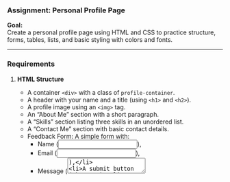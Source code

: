 ### **Assignment: Personal Profile Page**

**Goal:**  
Create a personal profile page using HTML and CSS to practice structure, forms, tables, lists, and basic styling with colors and fonts.

---

### **Requirements**

1. **HTML Structure**
   - A container `<div>` with a class of `profile-container`.
   - A header with your name and a title (using `<h1>` and `<h2>`).
   - A profile image using an `<img>` tag.
   - An “About Me” section with a short paragraph.
   - A “Skills” section listing three skills in an unordered list.
   - A “Contact Me” section with basic contact details.
   - Feedback Form: A simple form with:
      - Name (<input>),
      - Email (<input>),
      - Message (<textarea>),
      - A submit button (<button>).  

2. **CSS Styling**
   - **Background color** for the page and different sections.
   - **Font family** for the headers and body text.
   - **Font colors** for different sections (experiment with light and dark colors).
   - Use **classes** and **ids** to target specific elements and apply custom styles.
   - Basic styling for form inputs, table borders, and list items.

---

### **Example Code**

#### HTML (index.html)

```html
<!DOCTYPE html>
<html lang="en">
<head>
    <meta charset="UTF-8">
    <meta name="viewport" content="width=device-width, initial-scale=1.0">
    <title>Personal Profile Page</title>
    <link rel="stylesheet" href="styles.css">
</head>
<body>

    <div class="profile-container">
        <header>
            <h1 class="profile-name">Your Name</h1>
            <h2 class="profile-title">Web Developer</h2>
        </header>

        <img class="profile-image" src="profile.jpg" alt="Profile Picture">

        <section id="about-me">
            <h3>About Me</h3>
            <p>Hello! I’m a web developer passionate about creating engaging and accessible websites.</p>
        </section>

        <section id="skills">
            <h3>Skills</h3>
            <ul>
                <li>HTML</li>
                <li>CSS</li>
                <li>JavaScript</li>
            </ul>
        </section>

        <section id="contact-info">
            <h3>Contact Information</h3>
            <table>
                <tr>
                    <th>Type</th>
                    <th>Details</th>
                </tr>
                <tr>
                    <td>Phone</td>
                    <td>+1234567890</td>
                </tr>
                <tr>
                    <td>Email</td>
                    <td>yourname@example.com</td>
                </tr>
                <tr>
                    <td>Address</td>
                    <td>123 Main St, Anytown</td>
                </tr>
            </table>
        </section>

        <section id="feedback">
            <h3>Feedback</h3>
            <form action="#">
                <label for="name">Name:</label>
                <input type="text" id="name" name="name" required>

                <label for="email">Email:</label>
                <input type="email" id="email" name="email" required>

                <label for="message">Message:</label>
                <textarea id="message" name="message" rows="4" required></textarea>

                <button type="submit">Submit</button>
            </form>
        </section>
    </div>

</body>
</html>

```

#### CSS (styles.css)

```css
/* Basic page setup */
/* Basic page setup */
body {
    font-family: Arial, sans-serif;
    background-color: #f0f8ff;
    color: #333;
}

/* Profile container */
.profile-container {
    background-color: #ffffff;
    text-align: center;
}

/* Profile name and title */
.profile-name {
    font-size: 2rem;
    color: #4a90e2;
}

.profile-title {
    font-size: 1.2rem;
    color: #888;
}

/* Profile image styling */
.profile-image {
    width: 150px;
    border-radius: 50%;
}

/* About and Skills section */
#about-me, #skills {
    color: #4a90e2;
}

ul {
    list-style-type: square;
}

/* Contact Info Table */
table {
    width: 100%;
    border-collapse: collapse;
}

th, td {
    border: 1px solid #4a90e2;
    padding: 8px;
    text-align: left;
}

th {
    background-color: #4a90e2;
    color: #ffffff;
}

/* Feedback Form */
form {
    display: flex;
    flex-direction: column;
    align-items: flex-start;
}

label {
    margin-top: 10px;
    color: #4a90e2;
}

input, textarea, button {
    margin-top: 5px;
    width: 100%;
    max-width: 300px;
    padding: 8px;
    border: 1px solid #ccc;
    border-radius: 4px;
}

button {
    background-color: #4a90e2;
    color: white;
    border: none;
    cursor: pointer;
    padding: 10px;
}

button:hover {
    background-color: #357ab7;
}

```

---

**Instructions:**

1. **Setup**:  
   - Create a new folder for this project.
   - Inside the folder, create an `index.html` file and a `styles.css` file.

2. **HTML Structure**:
   - Use the provided HTML structure to create your profile page.
   - Include sections for your name, title, about, skills, and contact details.

3. **CSS Styling**:
   - Style your page by experimenting with colors, fonts, and basic image styling.
   - Use the example CSS as a guide, but feel free to customize.

